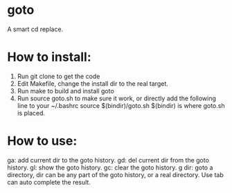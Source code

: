 # goto
A smart cd replace.
# How to install:
1) Run git clone to get the code
2) Edit Makefile, change the install dir to the real target.
3) Run make to build and install goto
4) Run source goto.sh to make sure it work, or directly add the following line to your ~/.bashrc
   source $(bindir)/goto.sh
   $(bindir) is where goto.sh is placed.
   
# How to use:
  ga: add current dir to the goto history.
  gd: del current dir from the goto history.
  gl: show the goto history.
  gc: clear the goto history.
  g dir: goto a directory, dir can be any part of the goto history, or a real directory. Use tab can auto complete the result.
  

